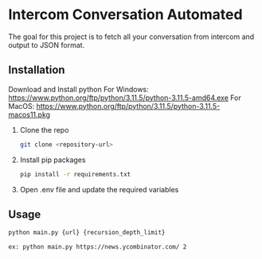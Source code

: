 # Intercom Conversation Automated
The goal for this project is to fetch all your conversation from intercom and output to JSON format.

## Installation
Download and Install python
	For Windows: https://www.python.org/ftp/python/3.11.5/python-3.11.5-amd64.exe
	For MacOS: https://www.python.org/ftp/python/3.11.5/python-3.11.5-macos11.pkg <br>

1. Clone the repo
   ```sh
   git clone <repository-url>
   ```
3. Install pip packages
   ```sh
   pip install -r requirements.txt
   ```
4. Open .env file and update the required variables

## Usage

```bash
python main.py {url} {recursion_depth_limit}

ex: python main.py https://news.ycombinator.com/ 2
```